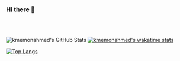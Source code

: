 ### Hi there 👋

<!--
**kmemon-ah/kmemon-ah** is a ✨ _special_ ✨ repository because its `README.md` (this file) appears on your GitHub profile.

Here are some ideas to get you started:

- 🔭 I’m currently working on ...
- 🌱 I’m currently learning ...
- 👯 I’m looking to collaborate on ...
- 🤔 I’m looking for help with ...
- 💬 Ask me about ...
- 📫 How to reach me: ...
- 😄 Pronouns: ...
- ⚡ Fun fact: ...
-->

<br />
<br />
<div class="row">

<img align="left" alt="kmemonahmed's GitHub Stats" src="https://github-readme-stats.vercel.app/api?username=kmemonahmed&theme=vue-dark&show_icons=true&count_private=true&hide=contribs,prs&include_all_commits=true" />

[![kmemonahmed's wakatime stats](https://github-readme-stats.vercel.app/api/wakatime?username=kmemonahmed&theme=vue-dark)](https://kmemonahmed.github.io/)

[![Top Langs](https://github-readme-stats.vercel.app/api/top-langs/?username=kmemonahmed&theme=vue-dark)](https://kmemonahmed.github.io/)

</div>
